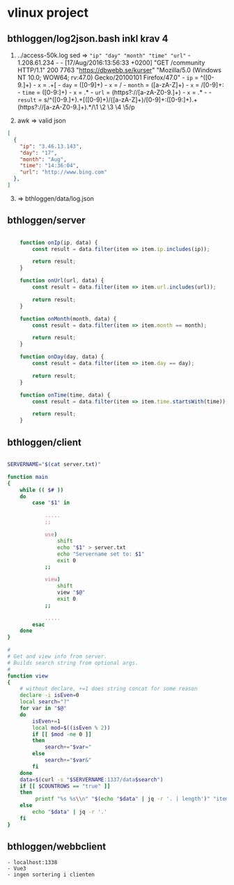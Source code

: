 # vlinux project

## bthloggen/log2json.bash inkl krav 4

  1. ../access-50k.log sed => `"ip" "day" "month" "time" "url"`
    - 1.208.61.234 - - [17/Aug/2016:13:56:33 +0200] "GET /community HTTP/1.1" 200 7763 "https://dbwebb.se/kurser" "Mozilla/5.0 (Windows NT 10.0; WOW64; rv:47.0) Gecko/20100101 Firefox/47.0"
    - `ip` = ^([0-9\.]+)
    - `x`  = .+\[
    - `day` = ([0-9]+)
    - `x`  = \/
    - `month` = ([a-zA-Z]+)
    - `x`  = \/[0-9]+:
    - `time` = ([0-9:]+)
    - `x`  = .*
    - `url` = (https?:\/\/[a-zA-Z0-9\.]+)
    - `x`  = .*
    -
    - `result` = s/^([0-9\.]+).+\[([0-9]+)\/([a-zA-Z]+)\/[0-9]+:([0-9:]+).+(https?:\/\/[a-zA-Z0-9\.]+).*/\1 \2 \3 \4 \5/p

  2. awk => valid json

  ```json
  [
    {
      "ip": "3.46.13.143",
      "day": "17",
      "month": "Aug",
      "time": "14:36:04",
      "url": "http://www.bing.com"
    },
  ]
  ```
  3. => bthloggen/data/log.json




## bthloggen/server

```javascript

    function onIp(ip, data) {
        const result = data.filter(item => item.ip.includes(ip));

        return result;
    }

    function onUrl(url, data) {
        const result = data.filter(item => item.url.includes(url));

        return result;
    }

    function onMonth(month, data) {
        const result = data.filter(item => item.month == month);

        return result;
    }

    function onDay(day, data) {
        const result = data.filter(item => item.day == day);

        return result;
    }

    function onTime(time, data) {
        const result = data.filter(item => item.time.startsWith(time));

        return result;
    }

```




## bthloggen/client

```bash

SERVERNAME="$(cat server.txt)"

function main
{
    while (( $# ))
    do
        case "$1" in

            .....
            ;;

            use)
                shift
                echo "$1" > server.txt
                echo "Servername set to: $1"
                exit 0
            ;;

            view)
                shift
                view "$@"
                exit 0
            ;;

            .....
        esac
    done
}

#
# Get and view info from server.
# Builds search string from optional args.
#
function view
{
    # without declare, +=1 does string concat for some reason
    declare -i isEven=0
    local search="?"
    for var in "$@"
    do
        isEven+=1
        local mod=$((isEven % 2))
        if [[ $mod -ne 0 ]]
        then
            search+="$var="
        else
            search+="$var&"
        fi
    done
    data=$(curl -s "$SERVERNAME:1337/data$search")
    if [[ $COUNTROWS == "true" ]]
    then
         printf "%s %s\\n" "$(echo "$data" | jq -r '. | length')" "items found"
    else
        echo "$data" | jq -r '.'
    fi
}

```




## bthloggen/webbclient

    - localhost:1338
    - Vue3
    - ingen sortering i clienten

